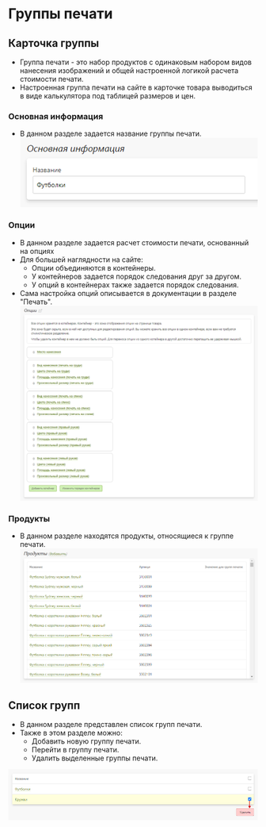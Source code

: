 # Группы печати
## Карточка группы
* Группа печати - это набор продуктов с одинаковым набором видов нанесения изображений и общей настроенной логикой расчета стоимости печати.
* Настроенная группа печати на сайте в карточке товара выводиться в виде калькулятора под таблицей размеров и цен.

### Основная информация
* В данном разделе задается название группы печати.
![](../_media/gift/gift17.png ':size=35%')

### Опции
* В данном разделе задается расчет стоимости печати, основанный на опциях  
* Для большей наглядности на сайте:
    + Опции объединяются в контейнеры.
    + У контейнеров задается порядок следования друг за другом.
    + У опций в контейнерах также задается порядок следования. 
* Сама настройка опций описывается в документации в разделе "Печать".
![](../_media/gift/gift18.png ':size=70%')

### Продукты
* В данном разделе находятся продукты, относящиеся к группе печати.
![](../_media/gift/gift19.png ':size=70%')

## Список групп
* В данном разделе представлен список групп печати.
* Также в этом разделе можно:
    + Добавить новую группу печати.
    + Перейти в группу печати.
    + Удалить выделенные группы печати.

![](../_media/gift/gift16.png ':size=70%')